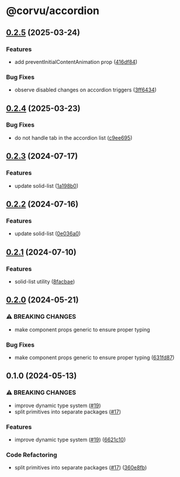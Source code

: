 # @corvu/accordion

## [0.2.5](https://github.com/corvudev/corvu/compare/@corvu/accordion@0.2.4...@corvu/accordion@0.2.5) (2025-03-24)


### Features

* add preventInitialContentAnimation prop ([416df84](https://github.com/corvudev/corvu/commit/416df8418905b24015a2be2175e1d4317331c9bb))


### Bug Fixes

* observe disabled changes on accordion triggers ([3ff6434](https://github.com/corvudev/corvu/commit/3ff6434dbd919f21091476fa77e662083cd4b18a))

## [0.2.4](https://github.com/corvudev/corvu/compare/@corvu/accordion@0.2.3...@corvu/accordion@0.2.4) (2025-03-23)


### Bug Fixes

* do not handle tab in the accordion list ([c9ee695](https://github.com/corvudev/corvu/commit/c9ee695001a844ead04afc10a9cc039e17ec5235))

## [0.2.3](https://github.com/corvudev/corvu/compare/@corvu/accordion@0.2.2...@corvu/accordion@0.2.3) (2024-07-17)


### Features

* update solid-list ([1a198b0](https://github.com/corvudev/corvu/commit/1a198b0fc3fd15697ff41d82d96a4d039046710c))

## [0.2.2](https://github.com/corvudev/corvu/compare/@corvu/accordion@0.2.1...@corvu/accordion@0.2.2) (2024-07-16)


### Features

* update solid-list ([0e036a0](https://github.com/corvudev/corvu/commit/0e036a0412a9065a738a878d362a3820b34ee3a8))

## [0.2.1](https://github.com/corvudev/corvu/compare/@corvu/accordion@0.2.0...@corvu/accordion@0.2.1) (2024-07-10)


### Features

* solid-list utility ([8facbae](https://github.com/corvudev/corvu/commit/8facbae5b58381e0d595223568a6ed2c7504aee1))

## [0.2.0](https://github.com/corvudev/corvu/compare/@corvu/accordion@0.1.0...@corvu/accordion@0.2.0) (2024-05-21)


### ⚠ BREAKING CHANGES

* make component props generic to ensure proper typing

### Bug Fixes

* make component props generic to ensure proper typing ([631fd87](https://github.com/corvudev/corvu/commit/631fd87b7175663404a569b793bc9a474eb6a2f0))

## 0.1.0 (2024-05-13)


### ⚠ BREAKING CHANGES

* improve dynamic type system ([#19](https://github.com/corvudev/corvu/issues/19))
* split primitives into separate packages ([#17](https://github.com/corvudev/corvu/issues/17))

### Features

* improve dynamic type system ([#19](https://github.com/corvudev/corvu/issues/19)) ([6621c10](https://github.com/corvudev/corvu/commit/6621c10abb4d6c740c6f489502bd9a6e4d4a2fa2))


### Code Refactoring

* split primitives into separate packages ([#17](https://github.com/corvudev/corvu/issues/17)) ([360e8fb](https://github.com/corvudev/corvu/commit/360e8fb040c54ebd542dc244a5e10a7784e4388b))
